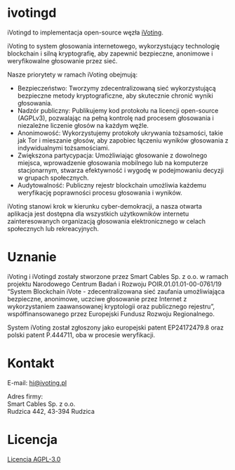 # ivotingd
iVotingd to implementacja open-source węzła [iVoting](https://ivoting.pl).

iVoting to system głosowania internetowego, wykorzystujący technologię blockchain i silną kryptografię, aby zapewnić bezpieczne, anonimowe i weryfikowalne głosowanie przez sieć.

Nasze priorytety w ramach iVoting obejmują:


* Bezpieczeństwo: Tworzymy zdecentralizowaną sieć wykorzystującą bezpieczne metody kryptograficzne, aby skutecznie chronić wyniki głosowania.
* Nadzór publiczny: Publikujemy kod protokołu na licencji open-source (AGPLv3), pozwalając na pełną kontrolę nad procesem głosowania i niezależne liczenie głosów na każdym węźle.
* Anonimowość: Wykorzystujemy protokoły ukrywania tożsamości, takie jak Tor i mieszanie głosów, aby zapobiec łączeniu wyników głosowania z indywidualnymi tożsamościami.
* Zwiększona partycypacja: Umożliwiając głosowanie z dowolnego miejsca, wprowadzenie głosowania mobilnego lub na komputerze stacjonarnym, stwarza efektywność i wygodę w podejmowaniu decyzji w grupach społecznych.
* Audytowalność: Publiczny rejestr blockchain umożliwia każdemu weryfikację poprawności procesu głosowania i wyników.


iVoting stanowi krok w kierunku cyber-demokracji, a nasza otwarta aplikacja jest dostępna dla wszystkich użytkowników internetu zainteresowanych organizacją głosowania elektronicznego w celach społecznych lub rekreacyjnych.

# Uznanie
iVoting i iVotingd zostały stworzone przez Smart Cables Sp. z o.o. w ramach projektu Narodowego Centrum Badań i Rozwoju POIR.01.01.01-00-0761/19 “System Blockchain iVote - zdecentralizowana sieć zaufania umożliwiająca bezpieczne, anonimowe, uczciwe głosowanie przez Internet z wykorzystaniem zaawansowanej kryptologii oraz publicznego rejestru”, współfinansowanego przez Europejski Fundusz Rozwoju Regionalnego.

System iVoting został zgłoszony jako europejski patent EP24172479.8 oraz polski patent P.444711, oba w procesie weryfikacji.

# Kontakt
E-mail: hi@ivoting.pl

Adres firmy:\
Smart Cables Sp. z o.o.\
Rudzica 442, 43-394 Rudzica

# Licencja
[Licencja AGPL-3.0](LICENSE)
